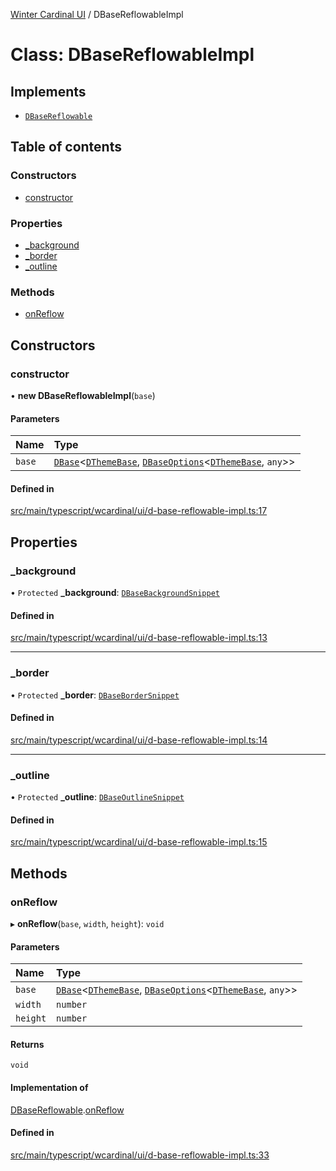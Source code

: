 [Winter Cardinal UI](../README.md) / DBaseReflowableImpl

# Class: DBaseReflowableImpl

## Implements

- [`DBaseReflowable`](../interfaces/DBaseReflowable.md)

## Table of contents

### Constructors

- [constructor](DBaseReflowableImpl.md#constructor)

### Properties

- [\_background](DBaseReflowableImpl.md#_background)
- [\_border](DBaseReflowableImpl.md#_border)
- [\_outline](DBaseReflowableImpl.md#_outline)

### Methods

- [onReflow](DBaseReflowableImpl.md#onreflow)

## Constructors

### constructor

• **new DBaseReflowableImpl**(`base`)

#### Parameters

| Name | Type |
| :------ | :------ |
| `base` | [`DBase`](DBase.md)<[`DThemeBase`](../interfaces/DThemeBase.md), [`DBaseOptions`](../interfaces/DBaseOptions.md)<[`DThemeBase`](../interfaces/DThemeBase.md), `any`\>\> |

#### Defined in

[src/main/typescript/wcardinal/ui/d-base-reflowable-impl.ts:17](https://github.com/winter-cardinal/winter-cardinal-ui/blob/v0.154.0/src/main/typescript/wcardinal/ui/d-base-reflowable-impl.ts#L17)

## Properties

### \_background

• `Protected` **\_background**: [`DBaseBackgroundSnippet`](DBaseBackgroundSnippet.md)

#### Defined in

[src/main/typescript/wcardinal/ui/d-base-reflowable-impl.ts:13](https://github.com/winter-cardinal/winter-cardinal-ui/blob/v0.154.0/src/main/typescript/wcardinal/ui/d-base-reflowable-impl.ts#L13)

___

### \_border

• `Protected` **\_border**: [`DBaseBorderSnippet`](DBaseBorderSnippet.md)

#### Defined in

[src/main/typescript/wcardinal/ui/d-base-reflowable-impl.ts:14](https://github.com/winter-cardinal/winter-cardinal-ui/blob/v0.154.0/src/main/typescript/wcardinal/ui/d-base-reflowable-impl.ts#L14)

___

### \_outline

• `Protected` **\_outline**: [`DBaseOutlineSnippet`](DBaseOutlineSnippet.md)

#### Defined in

[src/main/typescript/wcardinal/ui/d-base-reflowable-impl.ts:15](https://github.com/winter-cardinal/winter-cardinal-ui/blob/v0.154.0/src/main/typescript/wcardinal/ui/d-base-reflowable-impl.ts#L15)

## Methods

### onReflow

▸ **onReflow**(`base`, `width`, `height`): `void`

#### Parameters

| Name | Type |
| :------ | :------ |
| `base` | [`DBase`](DBase.md)<[`DThemeBase`](../interfaces/DThemeBase.md), [`DBaseOptions`](../interfaces/DBaseOptions.md)<[`DThemeBase`](../interfaces/DThemeBase.md), `any`\>\> |
| `width` | `number` |
| `height` | `number` |

#### Returns

`void`

#### Implementation of

[DBaseReflowable](../interfaces/DBaseReflowable.md).[onReflow](../interfaces/DBaseReflowable.md#onreflow)

#### Defined in

[src/main/typescript/wcardinal/ui/d-base-reflowable-impl.ts:33](https://github.com/winter-cardinal/winter-cardinal-ui/blob/v0.154.0/src/main/typescript/wcardinal/ui/d-base-reflowable-impl.ts#L33)
